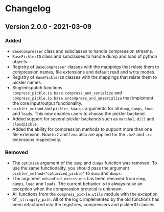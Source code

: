 # Changelog

## Version 2.0.0 - 2021-03-09
### Added
- `BaseCompresser` class and subclasses to handle compression streams.
- `BasePicklerIO` class and subclasses to handle dump and load of python objects.
- Registry of `BaseCompresser` classes with the mappings that relate them to compression names, file extensions and default read and write modes.
- Registry of `BasePicklerIO` classes with the mappings that relate them to pickler names.
- Singledispatch functions `compress_pickle.io.base.compress_and_serialize` and `compress_pickle.io.base.uncompress_and_unserialize` that implement the core input/output functionality.
- `pickler_method` and `pickler_kwargs` arguments for all `dump`, `dumps`, `load` and `loads`. This now enables users to choose the pickler backend.
- Added support for several pickler backends such as `marshal`, `dill` and `cloudpickle`.
- Added the ability for compression methods to support more than one file extension. Now `bz2` and `lzma` also are applied for the `.bz2` and `.xz` extensions respectively.

### Removed
- The `optimize` argument of the `dump` and `dumps` function was removed. To use the same functionality, you should pass the argument `pickler_method="optimized_pickle"` to `dump` and `dumps`.
- The argument `unhandled_extensions` has been removed from `dump`, `dumps`, `load` and `loads`. The current behavior is to always raise an exception when the compression protocol is unknown.
- All functions from the `compress_pickle.utils` module with the exception of `_stringify_path`. All of the logic implemented by the old functions has been refactored into the registries, compressers and picklerIO classes.